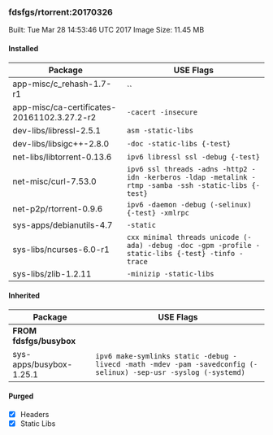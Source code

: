 ### fdsfgs/rtorrent:20170326

Built: Tue Mar 28 14:53:46 UTC 2017
Image Size: 11.45 MB

#### Installed
Package | USE Flags
--------|----------
app-misc/c_rehash-1.7-r1 | ``
app-misc/ca-certificates-20161102.3.27.2-r2 | `-cacert -insecure`
dev-libs/libressl-2.5.1 | `asm -static-libs`
dev-libs/libsigc++-2.8.0 | `-doc -static-libs {-test}`
net-libs/libtorrent-0.13.6 | `ipv6 libressl ssl -debug {-test}`
net-misc/curl-7.53.0 | `ipv6 ssl threads -adns -http2 -idn -kerberos -ldap -metalink -rtmp -samba -ssh -static-libs {-test}`
net-p2p/rtorrent-0.9.6 | `ipv6 -daemon -debug (-selinux) {-test} -xmlrpc`
sys-apps/debianutils-4.7 | `-static`
sys-libs/ncurses-6.0-r1 | `cxx minimal threads unicode (-ada) -debug -doc -gpm -profile -static-libs {-test} -tinfo -trace`
sys-libs/zlib-1.2.11 | `-minizip -static-libs`
#### Inherited
Package | USE Flags
--------|----------
**FROM fdsfgs/busybox** |
sys-apps/busybox-1.25.1 | `ipv6 make-symlinks static -debug -livecd -math -mdev -pam -savedconfig (-selinux) -sep-usr -syslog (-systemd)`

#### Purged
- [x] Headers
- [x] Static Libs

